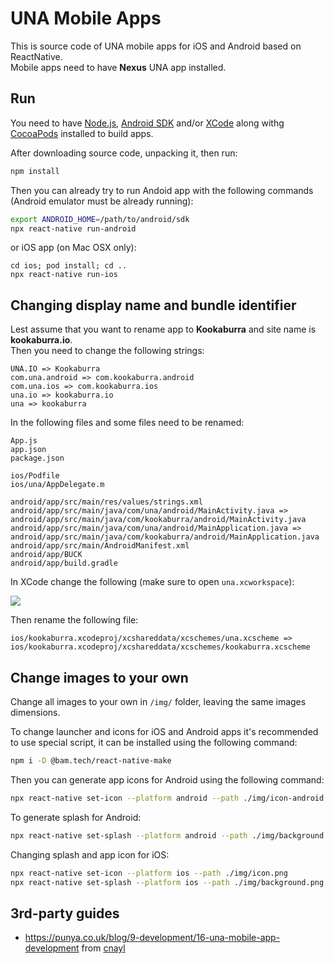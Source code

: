 # UNA Mobile Apps

This is source code of UNA mobile apps for iOS and Android based on ReactNative.   
Mobile apps need to have **Nexus** UNA app installed.

## Run

You need to have [Node.js](https://nodejs.org/), [Android SDK](https://developer.android.com/studio) and/or [XCode](https://developer.apple.com/xcode/) along withg [CocoaPods](https://cocoapods.org/) installed to build apps.

After downloading source code, unpacking it, then run:
```bash
npm install 
```
Then you can already try to run Andoid app with the following commands (Android emulator must be already running):
```bash
export ANDROID_HOME=/path/to/android/sdk
npx react-native run-android
```
or iOS app (on Mac OSX only):
```
cd ios; pod install; cd ..
npx react-native run-ios
```

## Changing display name and bundle identifier

Lest assume that you want to rename app to **Kookaburra** and site name is **kookaburra.io**.   
Then you need to change the following strings:
```
UNA.IO => Kookaburra
com.una.android => com.kookaburra.android
com.una.ios => com.kookaburra.ios
una.io => kookaburra.io
una => kookaburra
```

In the following files and some files need to be renamed:
```
App.js
app.json
package.json

ios/Podfile
ios/una/AppDelegate.m

android/app/src/main/res/values/strings.xml
android/app/src/main/java/com/una/android/MainActivity.java => android/app/src/main/java/com/kookaburra/android/MainActivity.java
android/app/src/main/java/com/una/android/MainApplication.java => android/app/src/main/java/com/kookaburra/android/MainApplication.java
android/app/src/main/AndroidManifest.xml
android/app/BUCK
android/app/build.gradle
```

In XCode change the following (make sure to open `una.xcworkspace`):

![](https://raw.githubusercontent.com/wiki/unaio/una/images/mobile-apps/change-name-ios.png)

Then rename the following file:
```
ios/kookaburra.xcodeproj/xcshareddata/xcschemes/una.xcscheme => ios/kookaburra.xcodeproj/xcshareddata/xcschemes/kookaburra.xcscheme
```

## Change images to your own

Change all images to your own in `/img/` folder, leaving the same images dimensions.  

To change launcher and icons for iOS and Android apps it's recommended to use special script, it can be installed using the following command:
```bash
npm i -D @bam.tech/react-native-make
```

Then you can generate app icons for Android using the following command:
```bash
npx react-native set-icon --platform android --path ./img/icon-android.png
```

To generate splash for Android:  
```bash
npx react-native set-splash --platform android --path ./img/background.png --resize contain
```

Changing splash and app icon for iOS:  
```bash
npx react-native set-icon --platform ios --path ./img/icon.png
npx react-native set-splash --platform ios --path ./img/background.png --resize contain
```


## 3rd-party guides

- https://punya.co.uk/blog/9-development/16-una-mobile-app-development from [cnayl](https://una.io/page/view-persons-profile?id=18944)

